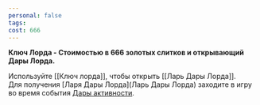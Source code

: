 ```yaml
---
personal: false
tags: 
cost: 666
---
```

**Ключ Лорда - Стоимостью в 666 золотых слитков и открывающий Дары Лорда.**  
  
Используйте [[Ключ лорда]], чтобы открыть [[Ларь Дары Лорда]].  
Для получения [Ларя Дары Лорда](Ларь Дары Лорда) заходите в игру во время события [Дары активности](Активность).